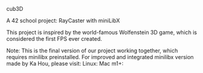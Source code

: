 cub3D

A 42 school project: RayCaster with miniLibX

This project is inspired by the world-famous Wolfenstein 3D game, which is
considered the first FPS ever created.

Note:
This is the final version of our project working together, which requires minilibx preinstalled.
For improved and integrated minilibx version made by Ka Hou, please visit:
Linux: 
Mac m1+: 

